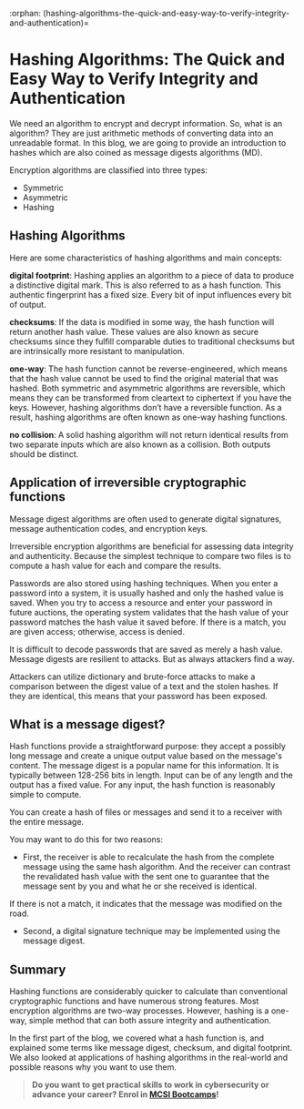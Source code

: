 :orphan:
(hashing-algorithms-the-quick-and-easy-way-to-verify-integrity-and-authentication)=

# Hashing Algorithms: The Quick and Easy Way to Verify Integrity and Authentication

We need an algorithm to encrypt and decrypt information. So, what is an algorithm? They are just arithmetic methods of converting data into an unreadable format. In this blog, we are going to provide an introduction to hashes which are also coined as message digests algorithms (MD).

Encryption algorithms are classified into three types:

- Symmetric
- Asymmetric
- Hashing

## Hashing Algorithms

Here are some characteristics of hashing algorithms and main concepts:

**digital footprint**: Hashing applies an algorithm to a piece of data to produce a distinctive digital mark. This is also referred to as a hash function. This authentic fingerprint has a fixed size. Every bit of input influences every bit of output.

**checksums**: If the data is modified in some way, the hash function will return another hash value. These values are also known as secure checksums since they fulfill comparable duties to traditional checksums but are intrinsically more resistant to manipulation.

**one-way**: The hash function cannot be reverse-engineered, which means that the hash value cannot be used to find the original material that was hashed. Both symmetric and asymmetric algorithms are reversible, which means they can be transformed from cleartext to ciphertext if you have the keys. However, hashing algorithms don’t have a reversible function. As a result, hashing algorithms are often known as one-way hashing functions.

**no collision**: A solid hashing algorithm will not return identical results from two separate inputs which are also known as a collision. Both outputs should be distinct.

## Application of irreversible cryptographic functions

Message digest algorithms are often used to generate digital signatures, message authentication codes, and encryption keys.

Irreversible encryption algorithms are beneficial for assessing data integrity and authenticity. Because the simplest technique to compare two files is to compute a hash value for each and compare the results.

Passwords are also stored using hashing techniques. When you enter a password into a system, it is usually hashed and only the hashed value is saved. When you try to access a resource and enter your password in future auctions, the operating system validates that the hash value of your password matches the hash value it saved before. If there is a match, you are given access; otherwise, access is denied.

It is difficult to decode passwords that are saved as merely a hash value. Message digests are resilient to attacks. But as always attackers find a way.

Attackers can utilize dictionary and brute-force attacks to make a comparison between the digest value of a text and the stolen hashes. If they are identical, this means that your password has been exposed.

## What is a message digest?

Hash functions provide a straightforward purpose: they accept a possibly long message and create a unique output value based on the message's content. The message digest is a popular name for this information. It is typically between 128-256 bits in length. Input can be of any length and the output has a fixed value. For any input, the hash function is reasonably simple to compute.

You can create a hash of files or messages and send it to a receiver with the entire message.

You may want to do this for two reasons:

- First, the receiver is able to recalculate the hash from the complete message using the same hash algorithm. And the receiver can contrast the revalidated hash value with the sent one to guarantee that the message sent by you and what he or she received is identical.

If there is not a match, it indicates that the message was modified on the road.

- Second, a digital signature technique may be implemented using the message digest.

## Summary

Hashing functions are considerably quicker to calculate than conventional cryptographic functions and have numerous strong features. Most encryption algorithms are two-way processes. However, hashing is a one-way, simple method that can both assure integrity and authentication.

In the first part of the blog, we covered what a hash function is, and explained some terms like message digest, checksum, and digital footprint. We also looked at applications of hashing algorithms in the real-world and possible reasons why you want to use them.

> **Do you want to get practical skills to work in cybersecurity or advance your career? Enrol in [MCSI Bootcamps](https://www.mosse-institute.com/bootcamps.html)!**
